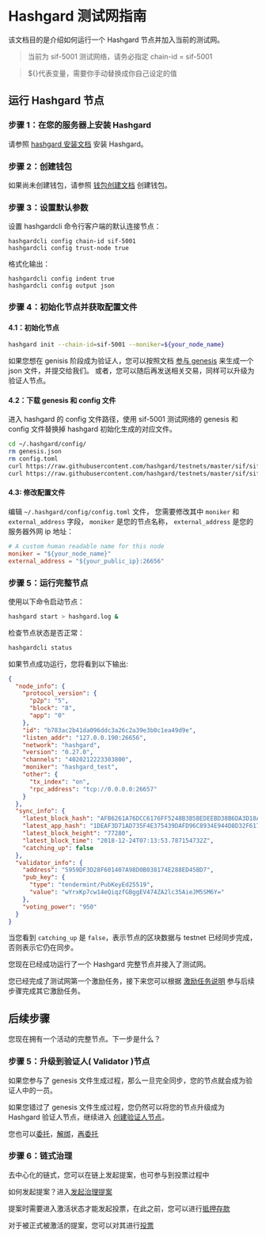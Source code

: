 # Hashgard 测试网指南

该文档目的是介绍如何运行一个 Hashgard 节点并加入当前的测试网。

> 当前为 sif-5001 测试网络，请务必指定 chain-id = sif-5001

> \${}代表变量，需要你手动替换成你自己设定的值

## 运行 Hashgard 节点

### 步骤 1：在您的服务器上安装 Hashgard

请参照 [hashgard 安装文档](https://github.com/hashgard/hashgard/blob/develop/docs/translations/zh/learn/installation.md) 安装 Hashgard。

### 步骤 2：创建钱包

如果尚未创建钱包，请参照 [钱包创建文档](https://github.com/hashgard/hashgard/blob/develop/docs/translations/zh/cli/hashgardcli/keys/add.md) 创建钱包。

### 步骤 3：设置默认参数

设置 hashgardcli 命令行客户端的默认连接节点：

```
hashgardcli config chain-id sif-5001
hashgardcli config trust-node true
```

格式化输出：

```
hashgardcli config indent true
hashgardcli config output json
```

### 步骤 4：初始化节点并获取配置文件

#### 4.1：初始化节点

```bash
hashgard init --chain-id=sif-5001 --moniker=${your_node_name}
```

如果您想在 genisis 阶段成为验证人，您可以按照文档 [参与 genesis](genesis.md) 来生成一个 json 文件，并提交给我们。
或者，您可以随后再发送相关交易，同样可以升级为验证人节点。

#### 4.2：下载 genesis 和 config 文件

进入 hashgard 的 config 文件路径，使用 sif-5001 测试网络的 genesis 和 config 文件替换掉 hashgard 初始化生成的对应文件。

```bash
cd ~/.hashgard/config/
rm genesis.json
rm config.toml
curl https://raw.githubusercontent.com/hashgard/testnets/master/sif/sif-5001/config/config.toml > config.toml
curl https://raw.githubusercontent.com/hashgard/testnets/master/sif/sif-5001/config/genesis.json > genesis.json
```

#### 4.3: 修改配置文件

编辑 `~/.hashgard/config/config.toml` 文件，
您需要修改其中 `moniker` 和 `external_address` 字段，
`moniker` 是您的节点名称， `external_address` 是您的服务器外网 ip 地址：

```toml
# A custom human readable name for this node
moniker = "${your_node_name}"
external_address = "${your_public_ip}:26656"
```

### 步骤 5：运行完整节点

使用以下命令启动节点：

```bash
hashgard start > hashgard.log &
```

检查节点状态是否正常：

```bash
hashgardcli status
```

如果节点成功运行，您将看到以下输出:

```json
{
  "node_info": {
    "protocol_version": {
      "p2p": "5",
      "block": "8",
      "app": "0"
    },
    "id": "b783ac2b41da096ddc3a26c2a39e3b0c1ea49d9e",
    "listen_addr": "127.0.0.190:26656",
    "network": "hashgard",
    "version": "0.27.0",
    "channels": "4020212223303800",
    "moniker": "hashgard_test",
    "other": {
      "tx_index": "on",
      "rpc_address": "tcp://0.0.0.0:26657"
    }
  },
  "sync_info": {
    "latest_block_hash": "AFB6261A76DCC6176FF5248B3B5BEDEEBD38B6DA3D18AD21ADD4054AEDEED016",
    "latest_app_hash": "1DEAF3D71AD735F4E375439DAFD96C8934E944D8D32F6179F55C5470E219D132",
    "latest_block_height": "77280",
    "latest_block_time": "2018-12-24T07:13:53.787154732Z",
    "catching_up": false
  },
  "validator_info": {
    "address": "5959DF3D28F601407A98D0B038174E288ED45BD7",
    "pub_key": {
      "type": "tendermint/PubKeyEd25519",
      "value": "wYrxKp7cw14eQiqzfGBggEV474ZA2lc35AieJM5SM6Y="
    },
    "voting_power": "950"
  }
}
```

当您看到 `catching_up` 是 `false`，表示节点的区块数据与 testnet 已经同步完成，否则表示它仍在同步。

您现在已经成功运行了一个 Hashgard 完整节点并接入了测试网。

您已经完成了测试网第一个激励任务，接下来您可以根据 [激励任务说明](<https://github.com/hashgard/testnets/tree/master/sif_CN/>) 参与后续步骤完成其它激励任务。

## 后续步骤

您现在拥有一个活动的完整节点。下一步是什么？

### 步骤 5：升级到验证人( Validator )节点

如果您参与了 genesis 文件生成过程，那么一旦完全同步，您的节点就会成为验证人中的一员。

如果您错过了 genesis 文件生成过程，您仍然可以将您的节点升级成为 Hashgard 验证人节点，继续进入 [创建验证人节点](./GreatValidator.md)。

您也可以[委托](Delegate.md)，[解绑](unbond.md)，[再委托](Redelegate.md)

### 步骤 6：链式治理

去中心化的链式，您可以在链上发起提案，也可参与到投票过程中

如何发起提案？进入[发起治理提案](SubmitProposal.md)

提案时需要进入激活状态才能发起投票，在此之前，您可以进行[抵押存款](Deposit.md)

对于被正式被激活的提案，您可以对其进行[投票](Vote.md)
